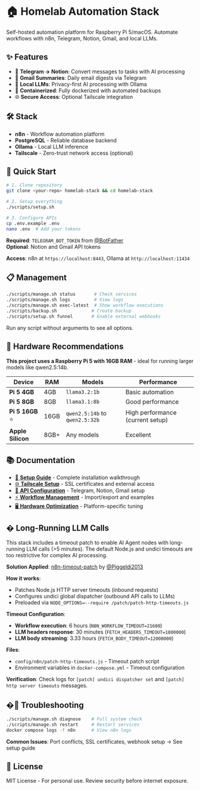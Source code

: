# 🏠 Homelab Automation Stack

Self-hosted automation platform for Raspberry Pi 5/macOS. Automate workflows with n8n, Telegram, Notion, Gmail, and local LLMs.

## ✨ Features

- 📱 **Telegram → Notion**: Convert messages to tasks with AI processing
- 📧 **Gmail Summaries**: Daily email digests via Telegram
- 🤖 **Local LLMs**: Privacy-first AI processing with Ollama
- 🔄 **Containerized**: Fully dockerized with automated backups
- 🌐 **Secure Access**: Optional Tailscale integration

## 🛠️ Stack

- **n8n** - Workflow automation platform
- **PostgreSQL** - Reliable database backend
- **Ollama** - Local LLM inference
- **Tailscale** - Zero-trust network access (optional)

## 🚀 Quick Start

```bash
# 1. Clone repository
git clone <your-repo> homelab-stack && cd homelab-stack

# 2. Setup everything
./scripts/setup.sh

# 3. Configure APIs
cp .env.example .env
nano .env  # Add your tokens
```

**Required**: `TELEGRAM_BOT_TOKEN` from [@BotFather](https://t.me/BotFather)  
**Optional**: Notion and Gmail API tokens

**Access**: n8n at `https://localhost:8443`, Ollama at `http://localhost:11434`

## 📋 Management

```bash
./scripts/manage.sh status       # Check services
./scripts/manage.sh logs         # View logs
./scripts/manage.sh exec-latest  # Show workflow executions
./scripts/backup.sh             # Create backup
./scripts/setup.sh funnel       # Enable external webhooks
```

Run any script without arguments to see all options.

## 🔧 Hardware Recommendations

**This project uses a Raspberry Pi 5 with 16GB RAM** - ideal for running larger models like qwen2.5:14b.

| Device            | RAM  | Models        | Performance      |
| ----------------- | ---- | ------------- | ---------------- |
| **Pi 5 4GB**      | 4GB  | `llama3.2:1b` | Basic automation |
| **Pi 5 8GB**      | 8GB  | `llama3.1:8b` | Good performance |
| **Pi 5 16GB** ⭐   | 16GB | `qwen2.5:14b` to `qwen2.5:32b` | High performance (current setup) |
| **Apple Silicon** | 8GB+ | Any models    | Excellent        |

## 📚 Documentation

- [🚀 **Setup Guide**](docs/setup-guide.md) - Complete installation walkthrough
- [🌐 **Tailscale Setup**](docs/tailscale-setup.md) - SSL certificates and external access
- [🔗 **API Configuration**](docs/api-setup.md) - Telegram, Notion, Gmail setup
- [⚡ **Workflow Management**](docs/workflows.md) - Import/export and examples
- [🖥️ **Hardware Optimization**](docs/hardware-setup.md) - Platform-specific tuning

## � Long-Running LLM Calls

This stack includes a timeout patch to enable AI Agent nodes with long-running LLM calls (>5 minutes). The default Node.js and undici timeouts are too restrictive for complex AI processing.

**Solution Applied**: [n8n-timeout-patch](https://github.com/Piggeldi2013/n8n-timeout-patch) by [@Piggeldi2013](https://github.com/Piggeldi2013)

**How it works**:

- Patches Node.js HTTP server timeouts (inbound requests)
- Configures undici global dispatcher (outbound API calls to LLMs)
- Preloaded via `NODE_OPTIONS=--require /patch/patch-http-timeouts.js`

**Timeout Configuration**:

- **Workflow execution**: 6 hours (`N8N_WORKFLOW_TIMEOUT=21600`)
- **LLM headers response**: 30 minutes (`FETCH_HEADERS_TIMEOUT=1800000`)
- **LLM body streaming**: 3.33 hours (`FETCH_BODY_TIMEOUT=12000000`)

**Files**:

- `config/n8n/patch-http-timeouts.js` - Timeout patch script
- Environment variables in `docker-compose.yml` - Timeout configuration

**Verification**: Check logs for `[patch] undici dispatcher set` and `[patch] http server timeouts` messages.

## �🚨 Troubleshooting

```bash
./scripts/manage.sh diagnose    # Full system check
./scripts/manage.sh restart     # Restart services
docker compose logs -f n8n      # View n8n logs
```

**Common Issues**: Port conflicts, SSL certificates, webhook setup → See setup guide

## 📄 License

MIT License - For personal use. Review security before internet exposure.
